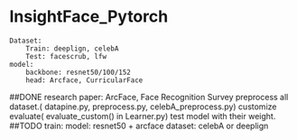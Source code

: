 # InsightFace_Pytorch
    Dataset:
        Train: deeplign, celebA
        Test: facescrub, lfw
    model:
        backbone: resnet50/100/152
        head: Arcface, CurricularFace
##DONE
    research paper: ArcFace, Face Recognition Survey
    preprocess all dataset.( datapine.py, preprocess.py, celebA_preprocess.py)
    customize evaluate( evaluate_custom() in Learner.py)
    test model with their weight.
##TODO
    train:
        model: resnet50 + arcface
        dataset: celebA or deeplign
